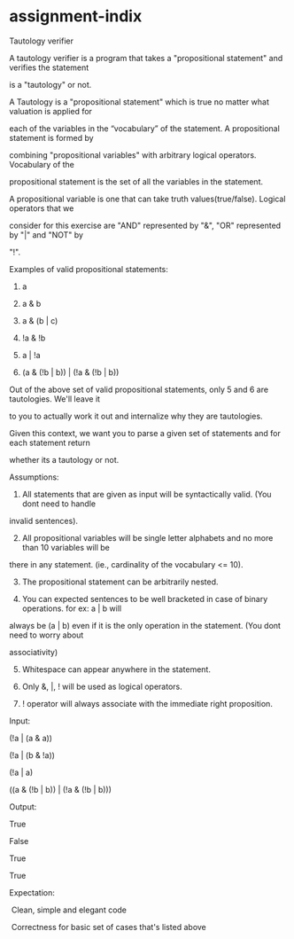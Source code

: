# assignment-indix

Tautology verifier

A tautology verifier is a program that takes a "propositional statement" and verifies the statement

is a "tautology" or not.

A Tautology is a "propositional statement" which is true no matter what valuation is applied for

each of the variables in the “vocabulary” of the statement. A propositional statement is formed by

combining "propositional variables" with arbitrary logical operators. Vocabulary of the

propositional statement is the set of all the variables in the statement.

A propositional variable is one that can take truth values(true/false). Logical operators that we

consider for this exercise are "AND" represented by "&", "OR" represented by "|" and "NOT" by

"!".

Examples of valid propositional statements:

1. a

2. a & b

3. a & (b | c)

4. !a & !b

5. a | !a

6. (a & (!b | b)) | (!a & (!b | b))

Out of the above set of valid propositional statements, only 5 and 6 are tautologies. We'll leave it

to you to actually work it out and internalize why they are tautologies.

Given this context, we want you to parse a given set of statements and for each statement return

whether its a tautology or not.

Assumptions:

1. All statements that are given as input will be syntactically valid. (You dont need to handle

invalid sentences).

2. All propositional variables will be single letter alphabets and no more than 10 variables will be

there in any statement. (ie., cardinality of the vocabulary <= 10).

3. The propositional statement can be arbitrarily nested.

4. You can expected sentences to be well bracketed in case of binary operations. for ex: a | b will

always be (a | b) even if it is the only operation in the statement. (You dont need to worry about

associativity)

5. Whitespace can appear anywhere in the statement.

6. Only &, |, ! will be used as logical operators.

7. ! operator will always associate with the immediate right proposition.

Input:

(!a | (a & a))

(!a | (b & !a))

(!a | a)

((a & (!b | b)) | (!a & (!b | b)))

Output:

True

False

True

True

Expectation:

­ Clean, simple and elegant code

­ Correctness for basic set of cases that's listed above

